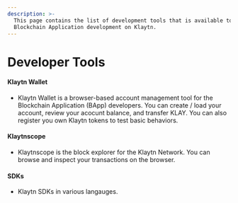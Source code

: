 ```yaml
---
description: >-
  This page contains the list of development tools that is available to help
  Blockchain Application development on Klaytn.
---
```


# Developer Tools


#### Klaytn Wallet 

* Klaytn Wallet is a browser-based account management tool for the Blockchain Application \(BApp\) developers. 
You can create / load your account, review your acocunt balance, and transfer KLAY.
You can also register you own Klaytn tokens to test basic behaviors.

#### Klaytnscope 

* Klaytnscope is the block explorer for the Klaytn Network.
You can browse and inspect your transactions on the browser.

#### SDKs

* Klaytn SDKs in various langauges. 
